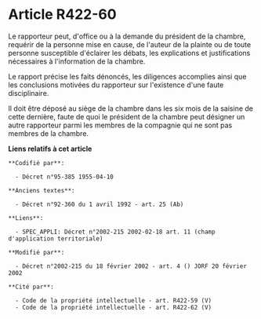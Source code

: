 # Article R422-60

Le rapporteur peut, d'office ou à la demande du président de la chambre, requérir de la personne mise en cause, de l'auteur
de la plainte ou de toute personne susceptible d'éclairer les débats, les explications et justifications nécessaires à
l'information de la chambre.

Le rapport précise les faits dénoncés, les diligences accomplies ainsi que les conclusions motivées du rapporteur sur
l'existence d'une faute disciplinaire.

Il doit être déposé au siège de la chambre dans les six mois de la saisine de cette dernière, faute de quoi le président de
la chambre peut désigner un autre rapporteur parmi les membres de la compagnie qui ne sont pas membres de la chambre.

**Liens relatifs à cet article**

	**Codifié par**:

	  - Décret n°95-385 1955-04-10

	**Anciens textes**:

	  - Décret n°92-360 du 1 avril 1992 - art. 25 (Ab)

	**Liens**:

	  - SPEC_APPLI: Décret n°2002-215 2002-02-18 art. 11 (champ d'application territoriale)

	**Modifié par**:

	  - Décret n°2002-215 du 18 février 2002 - art. 4 () JORF 20 février 2002

	**Cité par**:

	  - Code de la propriété intellectuelle - art. R422-59 (V)
	  - Code de la propriété intellectuelle - art. R422-62 (V)
